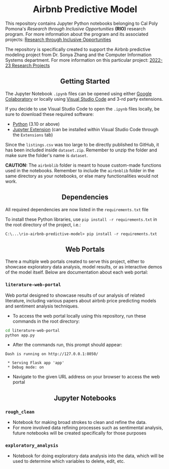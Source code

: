 <h1 align='center'> Airbnb Predictive Model </h1>

This repository contains Jupyter Python notebooks belonging to Cal Poly Pomona's _Research through Inclusive Opportunities_ **(RIO)** research program.
For more information about the program and its associated projects: [Research through Inclusive Opportunities](https://www.cpp.edu/our-cpp/students/rio/index.shtml)

The repository is specifically created to support the Airbnb predictive modeling project from Dr. Sonya Zhang and the Computer Information Systems department. 
For more information on this particular project: [2022-23 Research Projects](https://www.cpp.edu/our-cpp/students/rio/projects.shtml) 

<h2 align='center'> Getting Started </h2>

The Jupyter Notebook `.ipynb` files can be opened using either [Google Colaboratory](https://colab.research.google.com) or locally using [Visual Studio Code](https://code.visualstudio.com) and 3-rd party extensions.

If you decide to use Visual Studio Code to open the `.ipynb` files locally, be sure to download these required software:
* [Python](https://www.python.org/downloads/) (3.10 or above)
* [Jupyter Extension](https://marketplace.visualstudio.com/items?itemName=ms-toolsai.jupyter) (can be installed within Visual Studio Code through the `Extensions` tab)

Since the `listings.csv` was too large to be directly published to GitHub, it has been included inside `dataset.zip`. Remember to unzip the folder and make sure the folder's name is `dataset`.

**CAUTION:** The `airbnblib` folder is meant to house custom-made functions used in the notebooks. Remember to include the `airbnblib` folder in the same directory as your notebooks, or else many functionalities would not work.

<h2 align='center'> Dependencies </h2>

All required dependencies are now listed in the `requirements.txt` file

To install these Python libraries, use `pip install -r requirements.txt` in the root directory of the project, i.e.:
```
C:\...\rio-airbnb-predictive-model> pip install -r requirements.txt
```

<h2 align='center'> Web Portals </h2>

There a multiple web portals created to serve this project, either to showcase exploratory data analysis, model results, or as interactive demos of the model itself. Below are documentation about each web portal:

### `literature-web-portal`
Web portal designed to showcase results of our analysis of related literature, including various papers about airbnb price predicting models and sentiment analysis techniques.

* To access the web portal locally using this repository, run these commands in the root directory:
```bash
cd literature-web-portal
python app.py
```
* After the commands run, this prompt should appear:
```
Dash is running on http://127.0.0.1:8050/

 * Serving Flask app 'app'
 * Debug mode: on
```
* Navigate to the given URL address on your browser to access the web portal

<h2 align='center'> Jupyter Notebooks </h2>

### `rough_clean`
* Notebook for making broad strokes to clean and refine the data. 
* For more involved data refining processes such as sentimental analysis, future notebooks will be created specifically for those purposes 

### `exploratory_analysis`
* Notebook for doing exploratory data analysis into the data, which will be used to determine which variables to delete, edit, etc.
